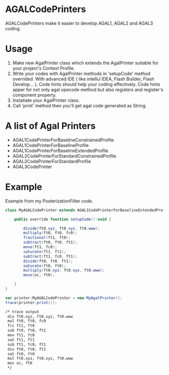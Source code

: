 # AGALCodePrinters
AGALCodePrinters make it easier to develop AGAL1, AGAL2 and AGAL3 coding.

# Usage

1. Make new AgalPrinter class which extends the AgalPrinter suitable for your project's Context Profile.
2. Write your codes with AgalPrinter methods in 'setupCode' method overrided. With advanced IDE ( like intelliJ IDEA, Flash Builder, Flash Develop... ), Code hints should help your coding effectively. Code hints apper for not only agal opecode method but also registers and register's component property.
3. Instatiate your AgalPrinter class.
4. Call 'print' method then you'll get agal code generated as String.

# A list of Agal Printers
* AGAL1CodePrinterForBaselineConstrainedProfile
* AGAL1CodePrinterForBaselineProfile
* AGAL1CodePrinterForBaselineExtendedProfile
* AGAL2CodePrinterForStandardConstrainedProfile
* AGAL2CodePrinterForStandardProfile
* AGAL3CodePrinter

# Example 

Example from my PosterizationFilter code.

```exsanple.as
class MyAGALCodePrinter extends AGAL1CodePrinterForBaselineExtendedProfile {

	public override function setupCode():void {

		divide(ft0.xyz, ft0.xyz, ft0.www);
		multiply(ft0, ft0, fc0);
		fractional(ft1, ft0);
		subtract(ft0, ft0, ft1);
		move(ft1, fc0);
		saturate(ft1, ft1);
		subtract(ft1, fc0, ft1);
		divide(ft0, ft0, ft1);
		saturate(ft0, ft0);
		multiply(ft0.xyz, ft0.xyz, ft0.www);
		move(oc, ft0);

	}
}

var printer:MyAGALCodePrinter = new MyAgalPrinter();
trace(printer.print());
```

```output.txt
/* trace output
 div ft0.xyz, ft0.xyz, ft0.www
 mul ft0, ft0, fc0
 frc ft1, ft0
 sub ft0, ft0, ft1
 mov ft1, fc0
 sat ft1, ft1
 sub ft1, fc0, ft1
 div ft0, ft0, ft1
 sat ft0, ft0
 mul ft0.xyz, ft0.xyz, ft0.www
 mov oc, ft0
 */
```
